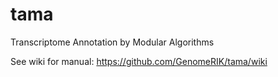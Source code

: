 # tama
Transcriptome Annotation by Modular Algorithms


See wiki for manual:
https://github.com/GenomeRIK/tama/wiki



